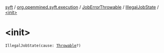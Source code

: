 [syft](../../../index.md) / [org.openmined.syft.execution](../../index.md) / [JobErrorThrowable](../index.md) / [IllegalJobState](index.md) / [&lt;init&gt;](./-init-.md)

# &lt;init&gt;

`IllegalJobState(cause: `[`Throwable`](https://kotlinlang.org/api/latest/jvm/stdlib/kotlin/-throwable/index.html)`?)`